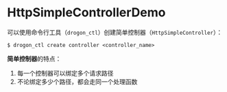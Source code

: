 # HttpSimpleControllerDemo

可以使用命令行工具（`drogon_ctl`）创建简单控制器（`HttpSimpleController`）：

```shell
$ drogon_ctl create controller <controller_name>
```

**简单控制器**的特点：

1. 每一个控制器可以绑定多个请求路径
2. 不论绑定多少个路径，都会走同一个处理函数
